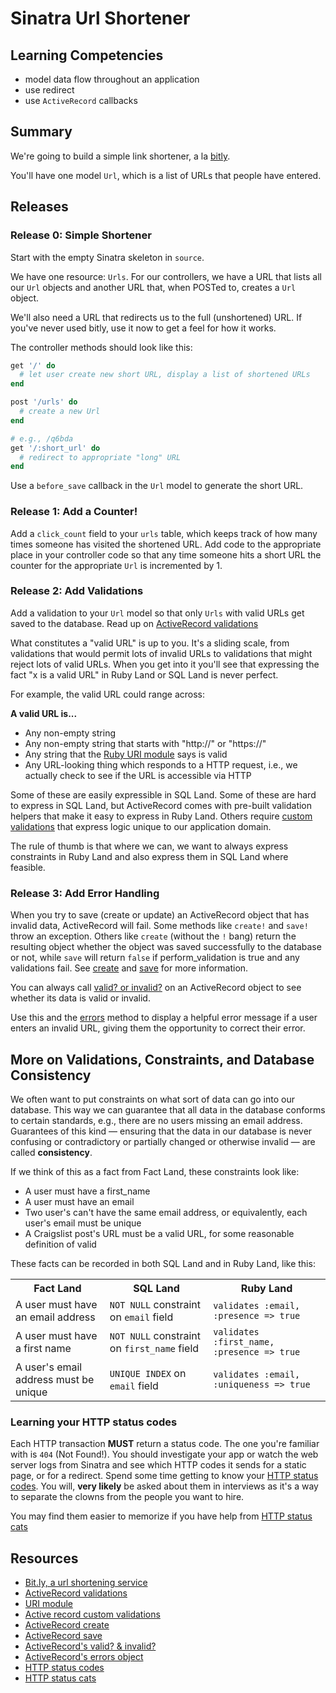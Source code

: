 # Sinatra Url Shortener

## Learning Competencies

* model data flow throughout an application
* use redirect
* use `ActiveRecord` callbacks

## Summary

We're going to build a simple link shortener, a la [bitly][].

You'll have one model `Url`, which is a list of URLs that people have entered.

## Releases

### Release 0: Simple Shortener

Start with the empty Sinatra skeleton in `source`.

We have one resource: `Urls`.  For our controllers, we have a URL that lists
all our `Url` objects and another URL that, when POSTed to, creates a `Url`
object.

We'll also need a URL that redirects us to the full (unshortened) URL.  If
you've never used bitly, use it now to get a feel for how it works.

The controller methods should look like this:

```ruby
get '/' do
  # let user create new short URL, display a list of shortened URLs
end

post '/urls' do
  # create a new Url
end

# e.g., /q6bda
get '/:short_url' do
  # redirect to appropriate "long" URL
end
```

Use a `before_save` callback in the `Url` model to generate the short URL.

### Release 1:  Add a Counter!

Add a `click_count` field to your `urls` table, which keeps track of how many
times someone has visited the shortened URL.  Add code to the appropriate place
in your controller code so that any time someone hits a short URL the counter
for the appropriate `Url` is incremented by 1.

### Release 2: Add Validations

Add a validation to your `Url` model so that only `Urls` with valid URLs get
saved to the database.  Read up on [ActiveRecord validations][]

What constitutes a "valid URL" is up to you.  It's a sliding scale, from
validations that would permit lots of invalid URLs to validations that might
reject lots of valid URLs.  When you get into it you'll see that expressing the
fact "x is a valid URL" in Ruby Land or SQL Land is never perfect.

For example, the valid URL could range across:

**A valid URL is...**

* Any non-empty string
* Any non-empty string that starts with "http://" or "https://"
* Any string that the [Ruby URI module][URI module] says is valid
* Any URL-looking thing which responds to a HTTP request, i.e., we actually check to see if the URL is accessible via HTTP

Some of these are easily expressible in SQL Land.  Some of these are hard to
express in SQL Land, but ActiveRecord comes with pre-built validation helpers
that make it easy to express in Ruby Land.  Others require [custom
validations][] that express logic unique to our application domain.

The rule of thumb is that where we can, we want to always express constraints
in Ruby Land and also express them in SQL Land where feasible.

### Release 3: Add Error Handling

When you try to save (create or update) an ActiveRecord object that has invalid
data, ActiveRecord will fail.  Some methods like `create!` and `save!` throw an
exception.  Others like `create`  (without the `!` bang) return the  resulting
object whether the object was saved successfully to the database or not, while
`save` will return `false` if perform_validation is true and any validations
fail.  See [create][] and [save][] for more information.

You can always call [valid? or invalid?][valid invalid] on an ActiveRecord
object to see whether its data is valid or invalid.

Use this and the [errors][] method to display a helpful error message if a user
enters an invalid URL, giving them the opportunity to correct their error.

## More on Validations, Constraints, and Database Consistency

We often want to put constraints on what sort of data can go into our database.
This way we can guarantee that all data in the database conforms to certain
standards, e.g., there are no users missing an email address.  Guarantees of
this kind &mdash; ensuring that the data in our database is never confusing or
contradictory or partially changed or otherwise invalid &mdash; are called
**consistency**.

If we think of this as a fact from Fact Land, these constraints look like:

* A user must have a first\_name
* A user must have an email
* Two user's can't have the same email address, or equivalently, each user's email must be unique
* A Craigslist post's URL must be a valid URL, for some reasonable definition of valid

These facts can be recorded in both SQL Land and in Ruby Land, like this:

<table class="table table-bordered table-striped">
  <tr>
    <th>Fact Land</th>
    <th>SQL Land</th>
    <th>Ruby Land</th>
  </tr>
  <tr>
    <td>A user must have an email address</td>
    <td><code>NOT NULL</code> constraint on <code>email</code> field</td>
    <td><code>validates :email, :presence => true</code></td>
  </tr>
  <tr>
    <td>A user must have a first name</td>
    <td><code>NOT NULL</code> constraint on <code>first_name</code> field</td>
    <td><code>validates :first_name, :presence => true</code></td>
  </tr>
  <tr>
    <td>A user's email address must be unique</td>
    <td><code>UNIQUE INDEX</code> on <code>email</code> field</td>
    <td><code>validates :email, :uniqueness => true</code></td>
  </tr>
</table>

### Learning your HTTP status codes

Each HTTP transaction **MUST** return a status code.  The one you're familiar
with is `404` (Not Found!).  You should investigate your app or watch the web
server logs from Sinatra and see which HTTP codes it sends for a static page,
or for a redirect.  Spend some time getting to know your [HTTP status codes].
You will, **very likely** be asked about them in interviews as it's a way to
separate the clowns from the people you want to hire.

You may find them easier to memorize if you have help from [HTTP status cats]

## Resources

* [Bit.ly, a url shortening service][bitly]
* [ActiveRecord validations][]
* [URI module][]
* [Active record custom validations][custom validations]
* [ActiveRecord create][create]
* [ActiveRecord save][save]
* [ActiveRecord's valid? &amp; invalid?][valid invalid]
* [ActiveRecord's errors object][errors]
* [HTTP status codes][]
* [HTTP status cats][]

[bitly]: http://bitly.com/
[ActiveRecord validations]: http://guides.rubyonrails.org/active_record_validations.html.
[URI module]: http://www.ruby-doc.org/stdlib-1.9.3/libdoc/uri/rdoc/URI.html
[custom validations]: http://guides.rubyonrails.org/active_record_validations.html#performing-custom-validations
[create]: http://apidock.com/rails/ActiveRecord/Base/create/class
[save]: http://apidock.com/rails/ActiveRecord/Base/save
[valid invalid]: http://guides.rubyonrails.org/active_record_validations.html#valid-questionmark-and-invalid-questionmark
[errors]: http://guides.rubyonrails.org/active_record_validations.html#validations-overview-errors
[HTTP status codes]: http://en.wikipedia.org/wiki/List_of_HTTP_status_codes
[HTTP status cats]: http://httpcats.herokuapp.com/
